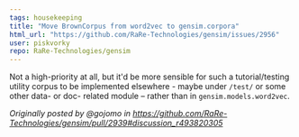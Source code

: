 ```yaml
---
tags: housekeeping
title: "Move BrownCorpus from word2vec to gensim.corpora"
html_url: "https://github.com/RaRe-Technologies/gensim/issues/2956"
user: piskvorky
repo: RaRe-Technologies/gensim
---
```


Not a high-priority at all, but it'd be more sensible for such a tutorial/testing utility corpus to be implemented elsewhere - maybe under `/test/` or some other data- or doc- related module – rather than in `gensim.models.word2vec`.

_Originally posted by @gojomo in https://github.com/RaRe-Technologies/gensim/pull/2939#discussion_r493820305_